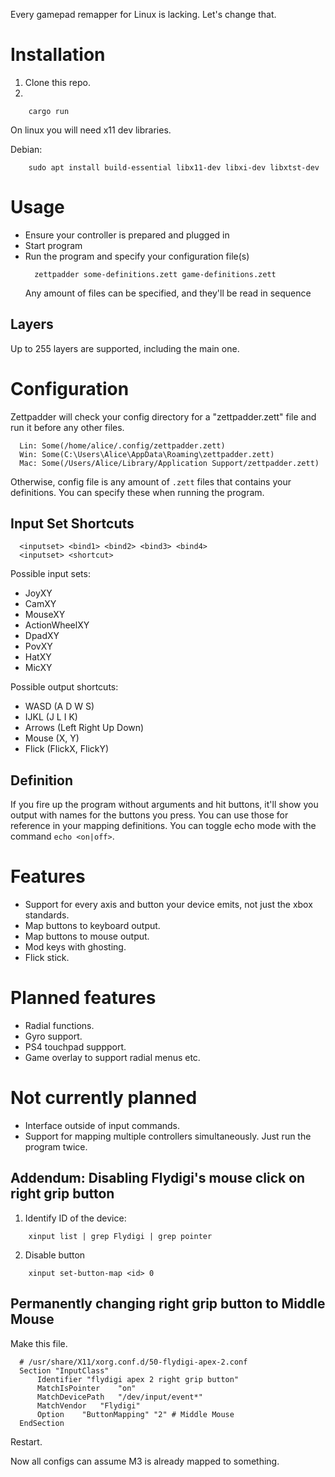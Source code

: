Every gamepad remapper for Linux is lacking. Let's change that.

# Installation

1. Clone this repo.
2. 
```
    cargo run
```

On linux you will need x11 dev libraries.

Debian:
```
    sudo apt install build-essential libx11-dev libxi-dev libxtst-dev
```


# Usage
- Ensure your controller is prepared and plugged in
- Start program
- Run the program and specify your configuration file(s)
  ```
    zettpadder some-definitions.zett game-definitions.zett
  ```
  Any amount of files can be specified, and they'll be read in sequence

## Layers
Up to 255 layers are supported, including the main one.

# Configuration

Zettpadder will check your config directory for a "zettpadder.zett" file and run it before any other files.

```
  Lin: Some(/home/alice/.config/zettpadder.zett)
  Win: Some(C:\Users\Alice\AppData\Roaming\zettpadder.zett)
  Mac: Some(/Users/Alice/Library/Application Support/zettpadder.zett)
```

Otherwise, config file is any amount of `.zett` files that contains your definitions. You can specify these when running the program.

## Input Set Shortcuts
```
  <inputset> <bind1> <bind2> <bind3> <bind4>
  <inputset> <shortcut>
```

Possible input sets:
- JoyXY
- CamXY
- MouseXY
- ActionWheelXY
- DpadXY
- PovXY
- HatXY
- MicXY

Possible output shortcuts:
- WASD (A D W S)
- IJKL (J L I K)
- Arrows (Left Right Up Down)
- Mouse (X, Y)
- Flick (FlickX, FlickY)

## Definition

If you fire up the program without arguments and hit buttons, it'll show you output with names for the buttons you press. You can use those for reference in your mapping definitions. You can toggle echo mode with the command `echo <on|off>`.

# Features
- Support for every axis and button your device emits, not just the xbox standards.
- Map buttons to keyboard output.
- Map buttons to mouse output.
- Mod keys with ghosting.
- Flick stick.

# Planned features
- Radial functions.
- Gyro support.
- PS4 touchpad suppport.
- Game overlay to support radial menus etc.

# Not currently planned
- Interface outside of input commands.
- Support for mapping multiple controllers simultaneously. Just run the program twice.

## Addendum: Disabling Flydigi's mouse click on right grip button
1. Identify ID of the device:
```
    xinput list | grep Flydigi | grep pointer
```
2. Disable button
```
    xinput set-button-map <id> 0
```

## Permanently changing right grip button to Middle Mouse
Make this file.
```
  # /usr/share/X11/xorg.conf.d/50-flydigi-apex-2.conf
  Section "InputClass"
      Identifier "flydigi apex 2 right grip button"
      MatchIsPointer	"on"
      MatchDevicePath	"/dev/input/event*"
      MatchVendor	"Flydigi"
      Option	"ButtonMapping" "2"	# Middle Mouse
  EndSection
```
Restart.

Now all configs can assume M3 is already mapped to something.
